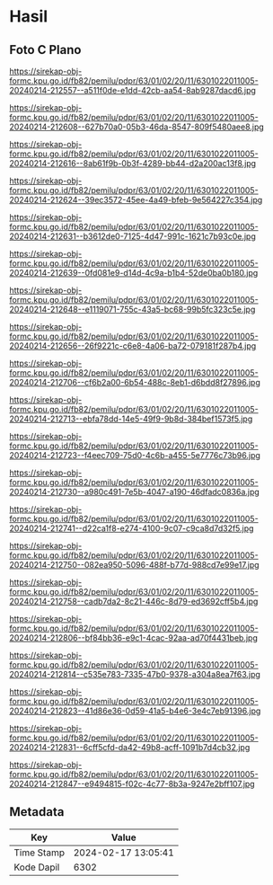 # Hasil

## Foto C Plano

https://sirekap-obj-formc.kpu.go.id/fb82/pemilu/pdpr/63/01/02/20/11/6301022011005-20240214-212557--a511f0de-e1dd-42cb-aa54-8ab9287dacd6.jpg

https://sirekap-obj-formc.kpu.go.id/fb82/pemilu/pdpr/63/01/02/20/11/6301022011005-20240214-212608--627b70a0-05b3-46da-8547-809f5480aee8.jpg

https://sirekap-obj-formc.kpu.go.id/fb82/pemilu/pdpr/63/01/02/20/11/6301022011005-20240214-212616--8ab61f9b-0b3f-4289-bb44-d2a200ac13f8.jpg

https://sirekap-obj-formc.kpu.go.id/fb82/pemilu/pdpr/63/01/02/20/11/6301022011005-20240214-212624--39ec3572-45ee-4a49-bfeb-9e564227c354.jpg

https://sirekap-obj-formc.kpu.go.id/fb82/pemilu/pdpr/63/01/02/20/11/6301022011005-20240214-212631--b3612de0-7125-4d47-991c-1621c7b93c0e.jpg

https://sirekap-obj-formc.kpu.go.id/fb82/pemilu/pdpr/63/01/02/20/11/6301022011005-20240214-212639--0fd081e9-d14d-4c9a-b1b4-52de0ba0b180.jpg

https://sirekap-obj-formc.kpu.go.id/fb82/pemilu/pdpr/63/01/02/20/11/6301022011005-20240214-212648--e1119071-755c-43a5-bc68-99b5fc323c5e.jpg

https://sirekap-obj-formc.kpu.go.id/fb82/pemilu/pdpr/63/01/02/20/11/6301022011005-20240214-212656--26f9221c-c6e8-4a06-ba72-079181f287b4.jpg

https://sirekap-obj-formc.kpu.go.id/fb82/pemilu/pdpr/63/01/02/20/11/6301022011005-20240214-212706--cf6b2a00-6b54-488c-8eb1-d6bdd8f27896.jpg

https://sirekap-obj-formc.kpu.go.id/fb82/pemilu/pdpr/63/01/02/20/11/6301022011005-20240214-212713--ebfa78dd-14e5-49f9-9b8d-384bef1573f5.jpg

https://sirekap-obj-formc.kpu.go.id/fb82/pemilu/pdpr/63/01/02/20/11/6301022011005-20240214-212723--f4eec709-75d0-4c6b-a455-5e7776c73b96.jpg

https://sirekap-obj-formc.kpu.go.id/fb82/pemilu/pdpr/63/01/02/20/11/6301022011005-20240214-212730--a980c491-7e5b-4047-a190-46dfadc0836a.jpg

https://sirekap-obj-formc.kpu.go.id/fb82/pemilu/pdpr/63/01/02/20/11/6301022011005-20240214-212741--d22ca1f8-e274-4100-9c07-c9ca8d7d32f5.jpg

https://sirekap-obj-formc.kpu.go.id/fb82/pemilu/pdpr/63/01/02/20/11/6301022011005-20240214-212750--082ea950-5096-488f-b77d-988cd7e99e17.jpg

https://sirekap-obj-formc.kpu.go.id/fb82/pemilu/pdpr/63/01/02/20/11/6301022011005-20240214-212758--cadb7da2-8c21-446c-8d79-ed3692cff5b4.jpg

https://sirekap-obj-formc.kpu.go.id/fb82/pemilu/pdpr/63/01/02/20/11/6301022011005-20240214-212806--bf84bb36-e9c1-4cac-92aa-ad70f4431beb.jpg

https://sirekap-obj-formc.kpu.go.id/fb82/pemilu/pdpr/63/01/02/20/11/6301022011005-20240214-212814--c535e783-7335-47b0-9378-a304a8ea7f63.jpg

https://sirekap-obj-formc.kpu.go.id/fb82/pemilu/pdpr/63/01/02/20/11/6301022011005-20240214-212823--41d86e36-0d59-41a5-b4e6-3e4c7eb91396.jpg

https://sirekap-obj-formc.kpu.go.id/fb82/pemilu/pdpr/63/01/02/20/11/6301022011005-20240214-212831--6cff5cfd-da42-49b8-acff-1091b7d4cb32.jpg

https://sirekap-obj-formc.kpu.go.id/fb82/pemilu/pdpr/63/01/02/20/11/6301022011005-20240214-212847--e9494815-f02c-4c77-8b3a-9247e2bff107.jpg


## Metadata

| Key        | Value               |
| ---------- | ------------------- |
| Time Stamp | 2024-02-17 13:05:41 |
| Kode Dapil | 6302                |



